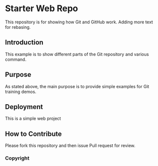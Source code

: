 # Starter Web Repo

This repository is for showing how Git and GitHub work. Adding more text for rebasing.

## Introduction

This example is to show different parts of the Git repository and various command.

## Purpose

As stated above, the main purpose is to provide simple examples for Git training demos.

## Deployment

This is a simple web project

## How to Contribute
Please fork this repository and then issue Pull request for review.

### Copyright